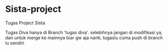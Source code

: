 # Sista-project
Tugas Project Sista

Tugas Diva hanya di Branch 'tugas diva'. selebihnya jangan di modifikasi ya, dan untuk merge ke mainnya biar gw aja nanti, tugaslu cuma push di branch lu sendiri
